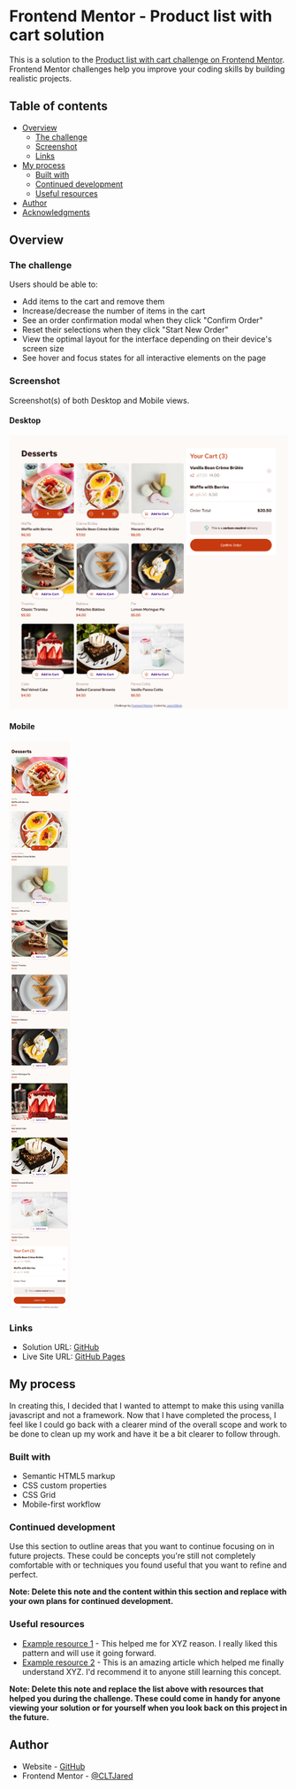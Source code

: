 # Frontend Mentor - Product list with cart solution

This is a solution to the [Product list with cart challenge on Frontend Mentor](https://www.frontendmentor.io/challenges/product-list-with-cart-5MmqLVAp_d). Frontend Mentor challenges help you improve your coding skills by building realistic projects. 

## Table of contents

- [Overview](#overview)
  - [The challenge](#the-challenge)
  - [Screenshot](#screenshot)
  - [Links](#links)
- [My process](#my-process)
  - [Built with](#built-with)
  - [Continued development](#continued-development)
  - [Useful resources](#useful-resources)
- [Author](#author)
- [Acknowledgments](#acknowledgments)

## Overview

### The challenge

Users should be able to:

- Add items to the cart and remove them
- Increase/decrease the number of items in the cart
- See an order confirmation modal when they click "Confirm Order"
- Reset their selections when they click "Start New Order"
- View the optimal layout for the interface depending on their device's screen size
- See hover and focus states for all interactive elements on the page

### Screenshot
Screenshot(s) of both Desktop and Mobile views.

#### Desktop
![Desktop](./assets/desktop.png)

#### Mobile
![Mobile](./assets/mobile.png)

### Links

- Solution URL: [GitHub](https://github.com/CLTJared/frontend.io-product-list-cart)
- Live Site URL: [GitHub Pages](https://cltjared.github.io/frontend.io-product-list-cart/)

## My process

In creating this, I decided that I wanted to attempt to make this using vanilla javascript and not a framework.
Now that I have completed the process, I feel like I could go back with a clearer mind of the overall scope and work to be done to clean up my work and have it be a bit clearer to follow through.

### Built with

- Semantic HTML5 markup
- CSS custom properties
- CSS Grid
- Mobile-first workflow

### Continued development

Use this section to outline areas that you want to continue focusing on in future projects. These could be concepts you're still not completely comfortable with or techniques you found useful that you want to refine and perfect.

**Note: Delete this note and the content within this section and replace with your own plans for continued development.**

### Useful resources

- [Example resource 1](https://www.example.com) - This helped me for XYZ reason. I really liked this pattern and will use it going forward.
- [Example resource 2](https://www.example.com) - This is an amazing article which helped me finally understand XYZ. I'd recommend it to anyone still learning this concept.

**Note: Delete this note and replace the list above with resources that helped you during the challenge. These could come in handy for anyone viewing your solution or for yourself when you look back on this project in the future.**

## Author

- Website - [GitHub](https://github.com/CLTJared)
- Frontend Mentor - [@CLTJared](https://www.frontendmentor.io/profile/CLTJared)